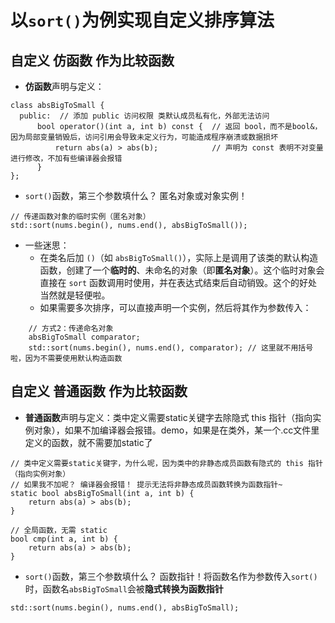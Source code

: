 # 以`sort()`为例实现自定义排序算法

## 自定义 仿函数 作为比较函数
- **仿函数**声明与定义：
```CXX
class absBigToSmall {
  public:  // 添加 public 访问权限 类默认成员私有化，外部无法访问
      bool operator()(int a, int b) const {  // 返回 bool，而不是bool&，因为局部变量销毁后，访问引用会导致未定义行为，可能造成程序崩溃或数据损坏
          return abs(a) > abs(b);            // 声明为 const 表明不对变量进行修改，不加有些编译器会报错
      }
};
```
- `sort()`函数，第三个参数填什么？ 匿名对象或对象实例！
```CXX
// 传递函数对象的临时实例（匿名对象）
std::sort(nums.begin(), nums.end(), absBigToSmall());
```
- 一些迷思：
  - 在类名后加 `()`（如 `absBigToSmall()`），实际上是调用了该类的默认构造函数，创建了一个**临时的**、未命名的对象（即**匿名对象**）。这个临时对象会直接在 `sort` 函数调用时使用，并在表达式结束后自动销毁。这个的好处当然就是轻便啦。
  - 如果需要多次排序，可以直接声明一个实例，然后将其作为参数传入：
```CXX
    // 方式2：传递命名对象
    absBigToSmall comparator;
    std::sort(nums.begin(), nums.end(), comparator); // 这里就不用括号啦，因为不需要使用默认构造函数
```   
## 自定义 普通函数 作为比较函数
- **普通函数**声明与定义：类中定义需要static关键字去除隐式 this 指针（指向实例对象），如果不加编译器会报错。demo，如果是在类外，某一个.cc文件里定义的函数，就不需要加static了
```CXX
// 类中定义需要static关键字，为什么呢，因为类中的非静态成员函数有隐式的 this 指针（指向实例对象）
// 如果我不加呢？ 编译器会报错！ 提示无法将非静态成员函数转换为函数指针~
static bool absBigToSmall(int a, int b) {
    return abs(a) > abs(b);
} 
```
```CXX
// 全局函数，无需 static
bool cmp(int a, int b) {
    return abs(a) > abs(b);
}
```

- `sort()`函数，第三个参数填什么？ 函数指针！将函数名作为参数传入`sort()`时，函数名`absBigToSmall`会被**隐式转换为函数指针**
```CXX
std::sort(nums.begin(), nums.end(), absBigToSmall);
```






